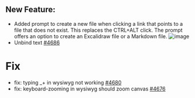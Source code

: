 ## New Feature: 
- Added prompt to create a new file when clicking a link that points to a file that does not exist. This replaces the CTRL+ALT click. The prompt offers an option to create an Excalidraw file or a Markdown file.
![image](https://user-images.githubusercontent.com/14358394/152054517-f8c1fa96-6a9f-4f67-be84-d33615f091e9.png)
- Unbind text [#4686](https://github.com/excalidraw/excalidraw/pull/4686)

# Fix
- fix: typing _+ in wysiwyg not working [#4680](https://github.com/excalidraw/excalidraw/issues/4680)
- fix: keyboard-zooming in wysiwyg should zoom canvas [#4676](https://github.com/excalidraw/excalidraw/pull/4676)
